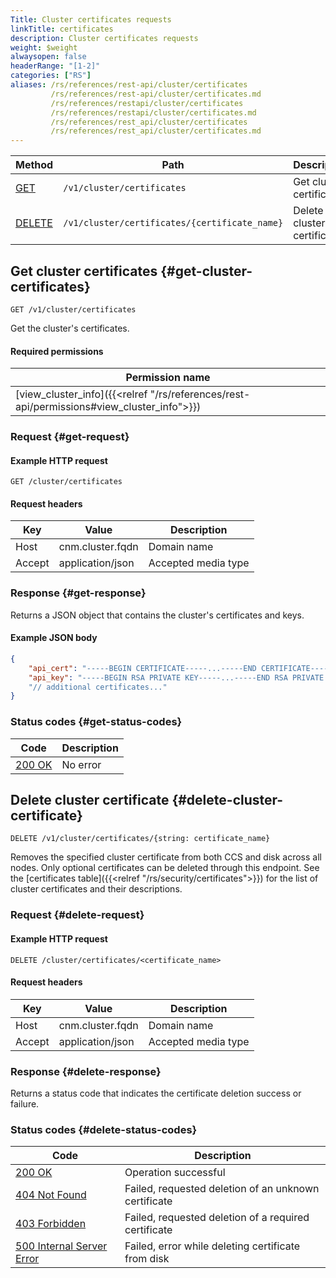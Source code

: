 ```yaml
---
Title: Cluster certificates requests
linkTitle: certificates
description: Cluster certificates requests
weight: $weight
alwaysopen: false
headerRange: "[1-2]"
categories: ["RS"]
aliases: /rs/references/rest-api/cluster/certificates
         /rs/references/rest-api/cluster/certificates.md
         /rs/references/restapi/cluster/certificates
         /rs/references/restapi/cluster/certificates.md
         /rs/references/rest_api/cluster/certificates
         /rs/references/rest_api/cluster/certificates.md
---
```


| Method | Path | Description |
|--------|------|-------------|
| [GET](#get-cluster-certificates) | `/v1/cluster/certificates` | Get cluster certificates |
| [DELETE](#delete-cluster-certificate) | `/v1/cluster/certificates/{certificate_name}` | Delete cluster certificate |

## Get cluster certificates {#get-cluster-certificates}

	GET /v1/cluster/certificates

Get the cluster's certificates.

#### Required permissions

| Permission name |
|-----------------|
| [view_cluster_info]({{<relref "/rs/references/rest-api/permissions#view_cluster_info">}}) |

### Request {#get-request} 

#### Example HTTP request

	GET /cluster/certificates 


#### Request headers

| Key | Value | Description |
|-----|-------|-------------|
| Host | cnm.cluster.fqdn | Domain name |
| Accept | application/json | Accepted media type |

### Response {#get-response} 

Returns a JSON object that contains the cluster's certificates and keys.

#### Example JSON body

```json
{
    "api_cert": "-----BEGIN CERTIFICATE-----...-----END CERTIFICATE-----",
    "api_key": "-----BEGIN RSA PRIVATE KEY-----...-----END RSA PRIVATE KEY-----"
    "// additional certificates..."
}
```

### Status codes {#get-status-codes} 

| Code | Description |
|------|-------------|
| [200 OK](http://www.w3.org/Protocols/rfc2616/rfc2616-sec10.html#sec10.2.1) | No error |

## Delete cluster certificate {#delete-cluster-certificate}

	DELETE /v1/cluster/certificates/{string: certificate_name}

Removes the specified cluster certificate from both CCS and disk
across all nodes. Only optional certificates can be deleted through
this endpoint. See the [certificates table]({{<relref "/rs/security/certificates">}}) for the list of cluster certificates and their descriptions.

### Request {#delete-request} 

#### Example HTTP request

	DELETE /cluster/certificates/<certificate_name>


#### Request headers

| Key | Value | Description |
|-----|-------|-------------|
| Host | cnm.cluster.fqdn | Domain name |
| Accept | application/json | Accepted media type |

### Response {#delete-response} 

Returns a status code that indicates the certificate deletion success or failure.

### Status codes {#delete-status-codes} 

| Code | Description |
|------|-------------|
| [200 OK](http://www.w3.org/Protocols/rfc2616/rfc2616-sec10.html#sec10.2.1) | Operation successful |
| [404 Not Found](http://www.w3.org/Protocols/rfc2616/rfc2616-sec10.html#sec10.4.5) | Failed, requested deletion of an unknown certificate |
| [403 Forbidden](http://www.w3.org/Protocols/rfc2616/rfc2616-sec10.html#sec10.4.4) | Failed, requested deletion of a required certificate |
| [500 Internal Server Error](http://www.w3.org/Protocols/rfc2616/rfc2616-sec10.html#sec10.5.1) | Failed, error while deleting certificate from disk |
